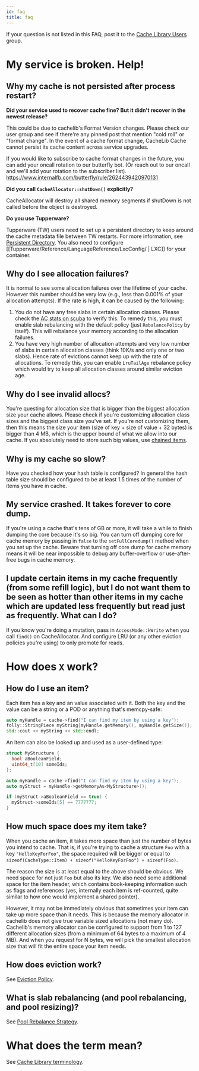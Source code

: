 ```yaml
---
id: faq
title: faq
---
```


If your question is not listed in this FAQ, post it to the [Cache Library Users](https://fb.workplace.com/groups/363899777130504/) group.

# My service is broken. Help!

## Why my cache is not persisted after process restart?

**Did your service used to recover cache fine? But it didn't recover in the newest release?**

This could be due to cachelib's Format Version changes. Please check our user group and see if there're any pinned post that mention "cold roll" or "format change". In the event of a cache format change, CacheLib Cache cannot persist its cache content across service upgrades.

If you would like to subscribe to cache format changes in the future, you can add your oncall rotation to our butterfly bot. (Or reach out to our oncall and we'll add your rotation to the subscriber list). https://www.internalfb.com/butterfly/rule/2624439420970131

**Did you call `CacheAllocator::shutDown()` explicitly?**


CacheAllocator will destroy all shared memory segments if shutDown is not called before the object is destroyed.


**Do you use Tupperware?**


Tupperware (TW) users need to set up a persistent directory to keep around the cache metadata file between TW restarts. For more information, see [Persistent Directory](Tupperware/The_Hacker's_Guide_to_Tupperware/Task_Local_Storage#Persistent_Directory ). You also need to configure [[Tupperware/Reference/LanguageReference/LxcConfig/ | LXC]] for your container.

## Why do I see allocation failures?

It is normal to see some allocation failures over the lifetime of your cache. However this number should be very low (e.g., less than 0.001% of your allocation attempts). If the rate is high, it can be caused by the following:

1. You do not have any free slabs in certain allocation classes. Please check the [AC stats on scuba](https://our.intern.facebook.com/intern/scuba/query/?dataset=cachelib_admin_ac_stats&pool=uber) to verify this. To remedy this, you must enable slab rebalancing with the default policy (just `RebalancePolicy` by itself). This will rebalance your memory according to the allocation failures.
2. You have very high number of allocation attempts and very low number of slabs in certain allocation classes (think 10K/s and only one or two slabs). Hence rate of evictions cannot keep up with the rate of allocations. To remedy this, you can enable `LruTailAge` rebalance policy which would try to keep all allocation classes around similar eviction age.

## Why do I see invalid allocs?

You're questing for allocation size that is bigger than the biggest allocation size your cache allows. Please check if you're customizing allocation class sizes and the biggest class size you've set. If you're not customizing them, then this means the size your item (size of key + size of value + 32 bytes) is bigger than 4 MB, which is the upper bound of what we allow into our cache. If you absolutely need to store such big values, use [chained items](chained_items/ ).

## Why is my cache so slow?

Have you checked how your hash table is configured? In general the hash table size should be configured to be at least 1.5 times of the number of items you have in cache.

## My service crashed. It takes forever to core dump.

If you're using a cache that's tens of GB or more, it will take a while to finish dumping the core because it's so big. You can turn off dumping core for cache memory by passing in `false` to the `setFullCoredump()` method when you set up the cache. Beware that turning off core dump for cache memory means it will be near impossible to debug any buffer-overflow or use-after-free bugs in cache memory.

## I update certain items in my cache frequently (from some refill logic), but I do not want them to be seen as hotter than other items in my cache which are updated less frequently but read just as frequently. What can I do?

If you know you're doing a mutation, pass in `AccessMode::kWrite` when you call `find()` on CacheAllocator. And configure LRU (or any other eviction policies you're using) to only promote for reads.

# How does `X` work?

## How do I use an item?

Each item has a key and an value associated with it. Both the key and the value can be a string or a POD or anything that's memcpy-safe:


```cpp
auto myHandle = cache->find("I can find my item by using a key");
folly::StringPiece myString{myHandle.getMemory(), myHandle.getSize()};
std::cout << myString << std::endl;
```


An item can also be looked up and used as a user-defined type:


```cpp
struct MyStructure {
  bool aBooleanField;
  uint64_t[10] someIds;
};

auto myHandle = cache->find("I can find my item by using a key");
auto myStruct = myHandle->getMemoryAs<MyStructure>();

if (myStruct->aBooleanField == true) {
  myStruct->someIds[5] == 7777777;
}
```


## How much space does my item take?

When you cache an item, it takes more space than just the number of bytes you intend to cache. That is, if you're trying to cache a structure `Foo` with a key `"HelloKeyForFoo"`, the space required will be bigger or equal to `sizeof(CacheType::Item) + sizeof("HelloKeyForFoo") + sizeof(Foo)`.

The reason the size is at least equal to the above should be obvious. We need space for not just `Foo` but also its key. We also need some additional space for the item header, which contains book-keeping information such as flags and references (yes, internally each item is ref-counted, quite similar to how one would implement a shared pointer).

However, it may not be immediately obvious that sometimes your item can take up more space than it needs. This is because the memory allocator in cachelib does not give true variable sized allocations (not many do). Cachelib's memory allocator can be configured to support from 1 to 127 different allocation sizes (from a minimum of 64 bytes to a maximum of 4 MB). And when you request for N bytes, we will pick the smallest allocation size that will fit the entire space your item needs.

## How does eviction work?

See [Eviction Policy](eviction_policy/ ).

## What is slab rebalancing (and pool rebalancing, and pool resizing)?

See [Pool Rebalance Strategy](pool_rebalance_strategy/ ).

# What does the term mean?

See [Cache Library terminology](terms/ ).
